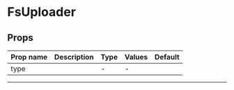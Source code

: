 # FsUploader

## Props

| Prop name | Description | Type | Values | Default |
| --------- | ----------- | ---- | ------ | ------- |
| type      |             | -    | -      |         |

---
